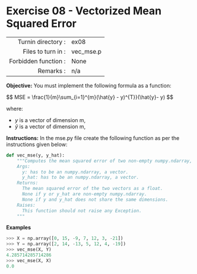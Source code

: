 # Exercise 08 - Vectorized Mean Squared Error

|                         |                    |
| -----------------------:| ------------------ |
|   Turnin directory :    |  ex08              |
|   Files to turn in :    |  vec_mse.p         |
|   Forbidden function :  |  None              |
|   Remarks :             |  n/a               |

**Objective:**
You must implement the following formula as a function:  

$$
MSE = \frac{1}{m}\sum_{i=1}^{m}(\hat{y} - y)^{T}}(\hat{y}- y)
$$

where:
- $y$ is a vector of dimension m,
- $\hat{y}$ is a vector of dimension m,

**Instructions:**
In the mse.py file create the following function as per the instructions given below:
```python
def vec_mse(y, y_hat):
    """Computes the mean squared error of two non-empty numpy.ndarray, without any for loop. The two arrays must have the same dimensions.
    Args:
      y: has to be an numpy.ndarray, a vector.
      y_hat: has to be an numpy.ndarray, a vector.
    Returns:
      The mean squared error of the two vectors as a float.
      None if y or y_hat are non-empty numpy.ndarray.
      None if y and y_hat does not share the same dimensions.
    Raises:
      This function should not raise any Exception.
    """
```

**Examples**
```python
>>> X = np.array([0, 15, -9, 7, 12, 3, -21])
>>> Y = np.array([2, 14, -13, 5, 12, 4, -19])
>>> vec_mse(X, Y)
4.285714285714286
>>> vec_mse(X, X)
0.0
```
